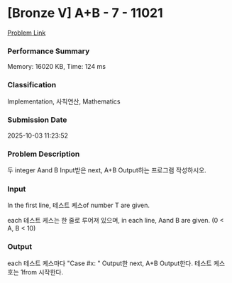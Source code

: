 <!-- Official English translation (US) — human-reviewed -->
<!-- Original: README.md -->
<!-- Translation generated: 2025-10-26 16:46:49 UTC -->

# [Bronze V] A+B - 7 - 11021 

[Problem Link](https://www.acmicpc.net/problem/11021) 

### Performance Summary

Memory: 16020 KB, Time: 124 ms

### Classification

Implementation, 사칙연산, Mathematics

### Submission Date

2025-10-03 11:23:52

### Problem Description

<p>두 integer Aand B Input받은 next, A+B Output하는 프로그램 작성하시오.</p>

### Input 

 <p>In the first line, 테스트 케스of number T are given.</p>

<p>each 테스트 케스는 한 줄로 루어져 있으며, in each line, Aand B are given. (0 < A, B < 10)</p>

### Output 

 <p>each 테스트 케스마다 "Case #x: " Output한 next, A+B Output한다. 테스트 케스 호는 1from 시작한다.</p>

